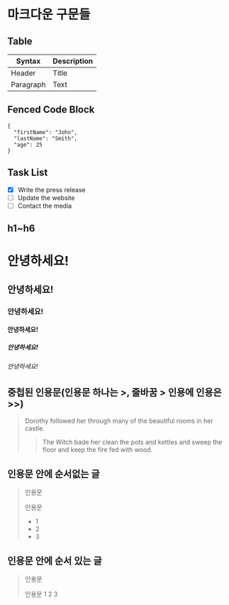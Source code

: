 # 마크다운 구문들
 
## Table
   
| Syntax    | Description |
| --------- | ----------- |
| Header    | Title       |
| Paragraph | Text        |

## Fenced Code Block

```
{
  "firstName": "John",
  "lastName": "Smith",
  "age": 25
}
```

## Task List
- [x] Write the press release
- [ ] Update the website
- [ ] Contact the media

## h1~h6
<h1>안녕하세요!</h1>
<h2>안녕하세요!</h2>
<h3>안녕하세요!</h3>
<h4>안녕하세요!</h4>
<h5>안녕하세요!</h5>
<h6>안녕하세요!</h6>

## 중첩된 인용문(인용문 하나는 >, 줄바꿈 > 인용에 인용은 >>)
> Dorothy followed her through many of the beautiful rooms in her castle.
>
>> The Witch bade her clean the pots and kettles and sweep the floor and keep the fire fed with wood.

## 인용문 안에 순서없는 글
> 인용문
> 
> 인용문
> - 1
> - 2
> - 3

## 인용문 안에 순서 있는 글
> 인용문
> 
> 인용문
> 1
> 2
> 3

